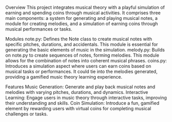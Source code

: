Overview
This project integrates musical theory with a playful simulation of earning and spending coins through musical activities. It comprises three main components: a system for generating and playing musical notes, a module for creating melodies, and a simulation of earning coins through musical performances or tasks.

Modules
note.py: Defines the Note class to create musical notes with specific pitches, durations, and accidentals. This module is essential for generating the basic elements of music in the simulation.
melody.py: Builds on note.py to create sequences of notes, forming melodies. This module allows for the combination of notes into coherent musical phrases.
coins.py: Introduces a simulation aspect where users can earn coins based on musical tasks or performances. It could tie into the melodies generated, providing a gamified music theory learning experience.

Features
Music Generation: Generate and play back musical notes and melodies with varying pitches, durations, and dynamics.
Interactive Learning: Engage users in music theory through interactive tasks, improving their understanding and skills.
Coin Simulation: Introduce a fun, gamified element by rewarding users with virtual coins for completing musical challenges or tasks.
